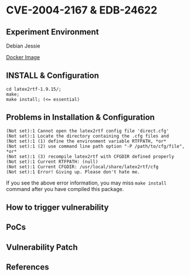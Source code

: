 # CVE-2004-2167 & EDB-24622

## Experiment Environment

Debian Jessie

[Docker Image](https://hub.docker.com/r/mudongliang/cve-2004-2167/)

## INSTALL & Configuration

```
cd latex2rtf-1.9.15/;
make;
make install; (<= essential)
```

## Problems in Installation & Configuration

```
(Not set):1 Cannot open the latex2rtf config file 'direct.cfg'
(Not set):1 Locate the directory containing the .cfg files and
(Not set):1 (1) define the environment variable RTFPATH, *or*
(Not set):1 (2) use command line path option "-P /path/to/cfg/file", *or*
(Not set):1 (3) recompile latex2rtf with CFGDIR defined properly
(Not set):1 Current RTFPATH: (null)
(Not set):1 Current CFGDIR: /usr/local/share/latex2rtf/cfg
(Not set):1 Error! Giving up. Please don't hate me.
```

If you see the above error information, you may miss `make install` command after you have compiled this package.

## How to trigger vulnerability

## PoCs

## Vulnerability Patch

## References
